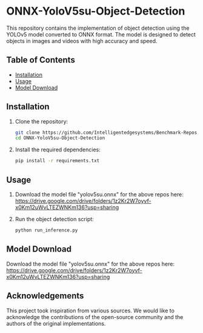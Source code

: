 # ONNX-YoloV5su-Object-Detection

This repository contains the implementation of object detection using the YOLOv5 model converted to ONNX format. The model is designed to detect objects in images and videos with high accuracy and speed.

## Table of Contents
- [Installation](#installation)
- [Usage](#usage)
- [Model Download](#model-download)

## Installation

1. Clone the repository:
    ```bash
    git clone https://github.com/Intelligentedgesystems/Benchmark-Repositories.git
    cd ONNX-YoloV5su-Object-Detection
    ```

2. Install the required dependencies:
    ```bash
    pip install -r requirements.txt
    ```

## Usage

1. Download the model file "yolov5su.onnx" for the above repos here: https://drive.google.com/drive/folders/1z2Kr2W7oyvf-x0Km12uWvLTEZWNKm136?usp=sharing

2. Run the object detection script:
    ```bash
    python run_inference.py
    ```

## Model Download

Download the model file "yolov5su.onnx" for the above repos here: https://drive.google.com/drive/folders/1z2Kr2W7oyvf-x0Km12uWvLTEZWNKm136?usp=sharing


## Acknowledgements
This project took inspiration from various sources. We would like to acknowledge the contributions of the open-source community and the authors of the original implementations.
